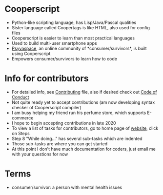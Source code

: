 # Cooperscript
* Python-like scripting language, has Lisp/Java/Pascal qualities
* Sister language called Coopertags is like HTML, also used for config files
* Cooperscript is easier to learn than most practical languages
* Used to build multi-user smartphone apps
* [Psyvaspace](http://treenimation.net/cooperscript/psyvaspace/), an online community of \*consumer/survivors\*, is built using Cooperscript
* Empowers consumer/survivors to learn how to code
# Info for contributors
* For detailed info, see [Contributing](CONTRIBUTING.md) file, also if desired check out [Code of Conduct](CODE_OF_CONDUCT.md)
* Not quite ready yet to accept contributions (am now developing syntax checker of Cooperscript compiler)
* I am busy helping my friend run his perfume store, which supports E-commerce
* I hope to begin accepting contributions in late 2020
* To view a list of tasks for contributors, go to home page of [website](http://cooperscript.com), click on Steps
* Step 8 "While doing..." has several sub-tasks which are indented
* Those sub-tasks are where you can get started
* At this point I don't have much documentation for coders, just email me with your questions for now
# Terms
* consumer/survivor: a person with mental health issues
